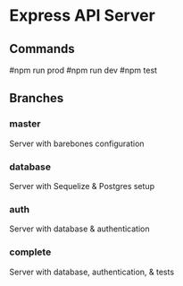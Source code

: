 # Express API Server
## Commands
#npm run prod
#npm run dev
#npm test
## Branches
### master
Server with barebones configuration
### database
Server with Sequelize & Postgres setup
### auth
Server with database & authentication
### complete
Server with database, authentication, & tests
